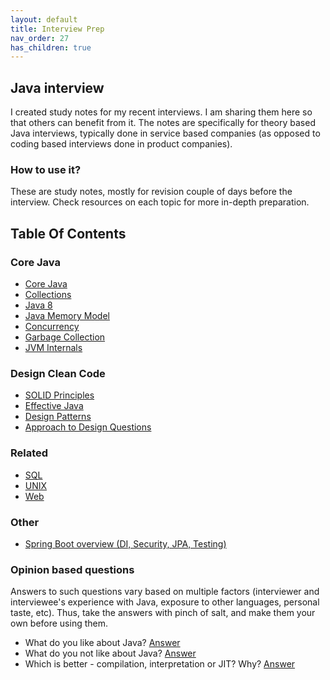 ```yaml
---
layout: default
title: Interview Prep
nav_order: 27
has_children: true
---
```

## Java interview

I created study notes for my recent interviews. I am sharing them here so that others can benefit from it. 
The notes are specifically for theory based Java interviews, typically done in service based companies 
(as opposed to coding based interviews done in product companies).  

### How to use it?

These are study notes, mostly for revision couple of days before the interview. Check resources on each topic for more in-depth preparation.

## Table Of Contents 

### Core Java

- [Core Java](./core/core.html)
- [Collections](./core/collections.html)
- [Java 8](./core/java8.html)
- [Java Memory Model](./core/java_memory_model.html)
- [Concurrency](./core/concurrency.html)
- [Garbage Collection](./core/garbage_collection.html)
- [JVM Internals](./core/jvm_internals.html)

### Design Clean Code

- [SOLID Principles](./design/solid.html)
- [Effective Java](./design/effective-java.html)
- [Design Patterns](./design/design-patterns.html)
- [Approach to Design Questions](./design/approach.html)

### Related

- [SQL](./related/sql.html) 
- [UNIX](./related/unix.html)
- [Web](./related/web.html)

### Other 

- [Spring Boot overview (DI, Security, JPA, Testing)](http./deepakvadgama.co.blo.spring-boot-wonder.)

### Opinion based questions

Answers to such questions vary based on multiple factors (interviewer and interviewee's experience with Java, exposure to other languages, personal taste, etc). Thus, take the answers with pinch of salt, and make them your own before using them.

- What do you like about Java? [Answer](./opinion/opinion.html#what-do-you-like-about-java)
- What do you not like about Java? [Answer](./opinion/opinion.html#what-do-you-not-like-about-java)
- Which is better - compilation, interpretation or JIT? Why? [Answer](./opinion/opinion.html#importance-of-compile-time-vs-jit)
